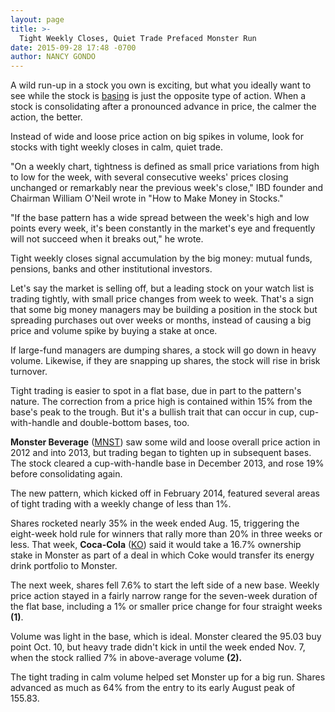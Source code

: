 ```yaml
---
layout: page
title: >-
  Tight Weekly Closes, Quiet Trade Prefaced Monster Run
date: 2015-09-28 17:48 -0700
author: NANCY GONDO
---
```





A wild run-up in a stock you own is exciting, but what you ideally want to see while the stock is [basing](http://education.investors.com/investors-corner/772415-how-linkedin-started-a-big-move.htm) is just the opposite type of action. When a stock is consolidating after a pronounced advance in price, the calmer the action, the better.


Instead of wide and loose price action on big spikes in volume, look for stocks with tight weekly closes in calm, quiet trade.


"On a weekly chart, tightness is defined as small price variations from high to low for the week, with several consecutive weeks' prices closing unchanged or remarkably near the previous week's close," IBD founder and Chairman William O'Neil wrote in "How to Make Money in Stocks."


"If the base pattern has a wide spread between the week's high and low points every week, it's been constantly in the market's eye and frequently will not succeed when it breaks out," he wrote.


Tight weekly closes signal accumulation by the big money: mutual funds, pensions, banks and other institutional investors.


Let's say the market is selling off, but a leading stock on your watch list is trading tightly, with small price changes from week to week. That's a sign that some big money managers may be building a position in the stock but spreading purchases out over weeks or months, instead of causing a big price and volume spike by buying a stake at once.


If large-fund managers are dumping shares, a stock will go down in heavy volume. Likewise, if they are snapping up shares, the stock will rise in brisk turnover.


Tight trading is easier to spot in a flat base, due in part to the pattern's nature. The correction from a price high is contained within 15% from the base's peak to the trough. But it's a bullish trait that can occur in cup, cup-with-handle and double-bottom bases, too.


**Monster Beverage** ([MNST](https://research.investors.com/quote.aspx?symbol=MNST)) saw some wild and loose overall price action in 2012 and into 2013, but trading began to tighten up in subsequent bases. The stock cleared a cup-with-handle base in December 2013, and rose 19% before consolidating again.


The new pattern, which kicked off in February 2014, featured several areas of tight trading with a weekly change of less than 1%.


Shares rocketed nearly 35% in the week ended Aug. 15, triggering the eight-week hold rule for winners that rally more than 20% in three weeks or less. That week, **Coca-Cola** ([KO](https://research.investors.com/quote.aspx?symbol=KO)) said it would take a 16.7% ownership stake in Monster as part of a deal in which Coke would transfer its energy drink portfolio to Monster.


The next week, shares fell 7.6% to start the left side of a new base. Weekly price action stayed in a fairly narrow range for the seven-week duration of the flat base, including a 1% or smaller price change for four straight weeks **(1)**.


Volume was light in the base, which is ideal. Monster cleared the 95.03 buy point Oct. 10, but heavy trade didn't kick in until the week ended Nov. 7, when the stock rallied 7% in above-average volume **(2).**


The tight trading in calm volume helped set Monster up for a big run. Shares advanced as much as 64% from the entry to its early August peak of 155.83.




